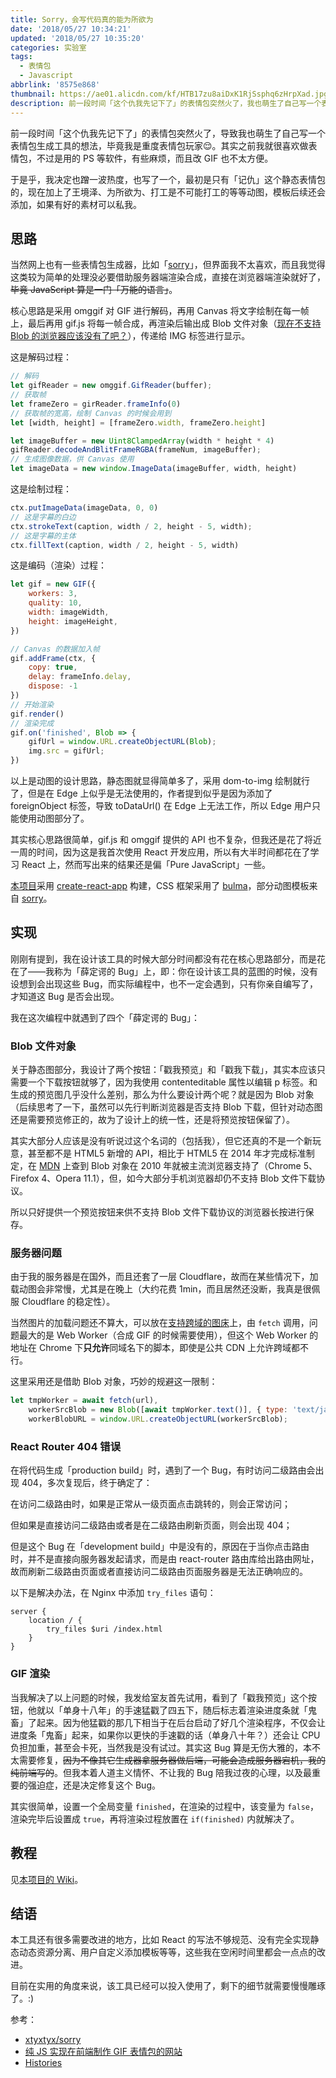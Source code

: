 ```yaml
---
title: Sorry，会写代码真的能为所欲为
date: '2018/05/27 10:34:21'
updated: '2018/05/27 10:35:20'
categories: 实验室
tags:
  - 表情包
  - Javascript
abbrlink: '8575e868'
thumbnail: https://ae01.alicdn.com/kf/HTB17zu8aiDxK1RjSsphq6zHrpXad.jpg
description: 前一段时间「这个仇我先记下了」的表情包突然火了，我也萌生了自己写一个表情包生成工具的想法，而网上目前有的生成器大都是后端版，我就决定用 JavaScript 写一个。
---
```


前一段时间「这个仇我先记下了」的表情包突然火了，导致我也萌生了自己写一个表情包生成工具的想法，毕竟我是重度表情包玩家😌。其实之前我就很喜欢做表情包，不过是用的 PS 等软件，有些麻烦，而且改 GIF 也不太方便。

于是乎，我决定也蹭一波热度，也写了一个，最初是只有「记仇」这个静态表情包的，现在加上了王境泽、为所欲为、打工是不可能打工的等等动图，模板后续还会添加，如果有好的素材可以私我。<!--more-->

## 思路

当然网上也有一些表情包生成器，比如「[sorry](https://github.com/xtyxtyx/sorry)」，但界面我不太喜欢，而且我觉得这类较为简单的处理没必要借助服务器端渲染合成，直接在浏览器端渲染就好了，~~毕竟 JavaScript 算是一门「万能的语言」~~。

核心思路是采用 omggif 对 GIF 进行解码，再用 Canvas 将文字绘制在每一帧上，最后再用 gif.js 将每一帧合成，再渲染后输出成 Blob 文件对象（[现在不支持 Blob 的浏览器应该没有了吧？](https://caniuse.com/#search=blob)），传递给 IMG 标签进行显示。

这是解码过程：

```javascript
// 解码
let gifReader = new omggif.GifReader(buffer);	
// 获取帧
let frameZero = girReader.frameInfo(0)			
// 获取帧的宽高，绘制 Canvas 的时候会用到
let [width, height] = [frameZero.width, frameZero.height]	

let imageBuffer = new Uint8ClampedArray(width * height * 4)
gifReader.decodeAndBlitFrameRGBA(frameNum, imageBuffer);
// 生成图像数据，供 Canvas 使用
let imageData = new window.ImageData(imageBuffer, width, height)
```

这是绘制过程：

```javascript
ctx.putImageData(imageData, 0, 0)
// 这是字幕的白边
ctx.strokeText(caption, width / 2, height - 5, width);
// 这是字幕的主体
ctx.fillText(caption, width / 2, height - 5, width)
```

这是编码（渲染）过程：

```javascript
let gif = new GIF({
    workers: 3,
    quality: 10,
    width: imageWidth,
    height: imageHeight,
})

// Canvas 的数据加入帧
gif.addFrame(ctx, {
    copy: true,
    delay: frameInfo.delay,
    dispose: -1
})
// 开始渲染
gif.render()
// 渲染完成
gif.on('finished', Blob => {
    gifUrl = window.URL.createObjectURL(Blob);
    img.src = gifUrl;
})
```

以上是动图的设计思路，静态图就显得简单多了，采用 dom-to-img 绘制就行了，但是在 Edge 上似乎是无法使用的，作者提到似乎是因为添加了 foreignObject 标签，导致 toDataUrl() 在 Edge 上无法工作，所以 Edge 用户只能使用动图部分了。

其实核心思路很简单，gif.js 和 omggif 提供的 API 也不复杂，但我还是花了将近一周的时间，因为这是我首次使用 React 开发应用，所以有大半时间都花在了学习 React 上，然而写出来的结果还是偏「Pure JavaScript」一些。

[本项目](https://github.com/WincerChan/Meme-generator)采用 [create-react-app](https://github.com/facebook/create-react-app) 构建，CSS 框架采用了 [bulma](https://github.com/jgthms/bulma)，部分动图模板来自 [sorry](https://github.com/xtyxtyx/sorry)。

## 实现

刚刚有提到，我在设计该工具的时候大部分时间都没有花在核心思路部分，而是花在了——我称为「薛定谔的 Bug」上，即：你在设计该工具的蓝图的时候，没有设想到会出现这些 Bug，而实际编程中，也不一定会遇到，只有你亲自编写了，才知道这 Bug 是否会出现。

我在这次编程中就遇到了四个「薛定谔的 Bug」：

### Blob 文件对象

关于静态图部分，我设计了两个按钮：「戳我预览」和「戳我下载」，其实本应该只需要一个下载按钮就够了，因为我使用 contenteditable 属性以编辑 p 标签。和生成的预览图几乎没什么差别，那么为什么要设计两个呢？就是因为 Blob 对象（后续思考了一下，虽然可以先行判断浏览器是否支持 Blob 下载，但针对动态图还是需要预览修正的，故为了设计上的统一性，还是将预览按钮保留了）。

其实大部分人应该是没有听说过这个名词的（包括我），但它还真的不是一个新玩意，甚至都不是 HTML5 新增的 API，相比于 HTML5 在 2014 年才完成标准制定，在 [MDN](https://developer.mozilla.org/zh-CN/docs/Web/API/Blob) 上查到 Blob 对象在 2010 年就被主流浏览器支持了（Chrome 5、Firefox 4、Opera 11.1），但，如今大部分手机浏览器却仍不支持 Blob 文件下载协议。

所以只好提供一个预览按钮来供不支持 Blob 文件下载协议的浏览器长按进行保存。

### 服务器问题

由于我的服务器是在国外，而且还套了一层 Cloudflare，故而在某些情况下，加载动图会非常慢，尤其是在晚上（大约花费 1min，而且居然还没断，我真是很佩服 Cloudflare 的稳定性）。

当然图片的加载问题还不算大，可以放在[支持跨域的图床](https://sm.ms)上，由 `fetch` 调用，问题最大的是 Web Worker（合成 GIF 的时候需要使用），但这个 Web Worker 的地址在 Chrome 下**只允许**同域名下的脚本，即使是公共 CDN 上允许跨域都不行。

这里采用还是借助 Blob 对象，巧妙的规避这一限制：

```javascript
let tmpWorker = await fetch(url),
    workerSrcBlob = new Blob([await tmpWorker.text()], { type: 'text/javascript' }),
    workerBlobURL = window.URL.createObjectURL(workerSrcBlob);
```

### React Router 404 错误

在将代码生成「production build」时，遇到了一个 Bug，有时访问二级路由会出现 404，多次复现后，终于确定了：

在访问二级路由时，如果是正常从一级页面点击跳转的，则会正常访问；

但如果是直接访问二级路由或者是在二级路由刷新页面，则会出现 404；

但是这个 Bug 在「development build」中是没有的，原因在于当你点击路由时，并不是直接向服务器发起请求，而是由 react-router 路由库给出路由网址，故而刷新二级路由页面或者直接访问二级路由页面服务器是无法正确响应的。

以下是解决办法，在 Nginx 中添加 `try_files` 语句：

```nginx
server {
    location / {
        try_files $uri /index.html
    }
}
```

### GIF 渲染

当我解决了以上问题的时候，我发给室友首先试用，看到了「戳我预览」这个按钮，他就以「单身十八年」的手速猛戳了四五下，随后标志着渲染进度条就「鬼畜」了起来。因为他猛戳的那几下相当于在后台启动了好几个渲染程序，不仅会让进度条「鬼畜」起来，如果你以更快的手速戳的话（单身八十年？）还会让 CPU 负担加重，甚至会卡死，当然我是没有试过。其实这 Bug 算是无伤大雅的，本不太需要修复，~~因为不像其它生成器拿服务器做后端，可能会造成服务器宕机，我的纯前端写的~~。但我本着人道主义情怀、不让我的 Bug 陪我过夜的心理，以及最重要的强迫症，还是决定修复这个 Bug。

其实很简单，设置一个全局变量 `finished`，在渲染的过程中，该变量为 `false`，渲染完毕后设置成 `true`，再将渲染过程放置在 `if(finished)` 内就解决了。

## 教程

见[本项目的 Wiki](https://github.com/WincerChan/Meme-generator/wiki)。

## 结语

本工具还有很多需要改进的地方，比如 React 的写法不够规范、没有完全实现静态动态资源分离、用户自定义添加模板等等，这些我在空闲时间里都会一点点的改进。

目前在实用的角度来说，该工具已经可以投入使用了，剩下的细节就需要慢慢雕琢了。:)

参考：

- [xtyxtyx/sorry](https://github.com/xtyxtyx/sorry)
- [纯 JS 实现在前端制作 GIF 表情包的网站](https://blog.csdn.net/xfgryujk/article/details/79889942)
- [Histories](https://react-guide.github.io/react-router-cn/docs/guides/basics/Histories.html)
